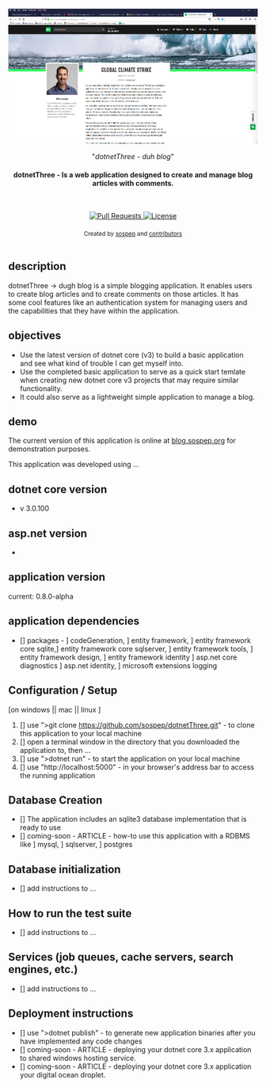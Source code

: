 <!-- README
=============== --> 

<p align="center">
  <a href="https://github.com/sospep/dotnetThree">
    <img src="https://github.com/sospep/dotnetThree/blob/master/static/img/blog-layout-inspiration-resize-50-percent.png" alt="Blog Layout Example">
  </a>
</p>

<p align="center">"<i>dotnetThree - duh blog</i>"</p>

<h4 align="center"> dotnetThree - Is a web application designed to create and manage blog articles with comments.</h4>

<br>

<p align="center">
  <a href="https://github.com/sospep/dotnetThree/pulls">
    <img src="https://img.shields.io/badge/PRs-welcome-brightgreen.svg?longCache=true" alt="Pull Requests">
  </a>
  <a href="https://choosealicense.com/licenses/mit/">
    <img src="https://img.shields.io/github/license/sospep/dotnetThree" alt="License">
  </a>
</p>

<div align="center">
  <sub>Created by
  <a href="https://twitter.com/sospepTime">sospep</a> and
  <a href="https://github.com/sospep/dotnetThree/graphs/contributors">contributors</a>
</div>

<br>

description 
------------
dotnetThree -> dugh blog is a simple blogging application. It enables users to create blog articles and to create comments on those articles.
It has some cool features like an authentication system for managing users and the capabilities that they have within the application.

objectives 
------------
* Use the latest version of dotnet core (v3) to build a basic application and see what kind of trouble I can get myself into. 
* Use the completed basic application to serve as a quick start temlate when creating new dotnet core v3 projects that may require similar functionality. 
* It could also serve as a lightweight simple application to manage a blog.

demo
------------
The current version of this application is online at [blog.sospep.org](http://blog.sospep.org) for demonstration purposes. 

This application was developed using ...

dotnet core version
------------
* v 3.0.100

asp.net version 
-------------
* 
application version 
-------------
current: 0.8.0-alpha 

application dependencies
-------------------
* [] packages - ] codeGeneration, ] entity framework, ] entity framework core sqlite,] entity framework core sqlserver, ] entity framework tools,  ] entity framework design, ] entity framework identity ] asp.net core diagnostics ] asp.net identity, ] microsoft extensions logging 

Configuration / Setup
-------------
[on windows || mac || linux ] 
1. [] use ">git clone https://github.com/sospep/dotnetThree.git" - to clone this application to your local machine
2. [] open a terminal window in the directory that you downloaded the application to, then ... 
3. [] use ">dotnet run" - to start the application on your local machine
4. [] use "http://localhost:5000" - in your browser's address bar to access the running application

Database Creation
-----------------
* [] The application includes an sqlite3 database implementation that is ready to use
* [] coming-soon - ARTICLE - how-to use this application with a RDBMS like ] mysql, ] sqlserver, ] postgres 

Database initialization
-----------------------
* [] add instructions to ...

How to run the test suite
-------------------------
* [] add instructions to ...

Services (job queues, cache servers, search engines, etc.)
----------------------------------------------------------
* [] add instructions to ...

Deployment instructions
------------
* [] use ">dotnet publish" - to generate new application binaries after you have implemented any code changes
* [] coming-soon - ARTICLE - deploying your dotnet core 3.x application to shared windows hosting service. 
* [] coming-soon - ARTICLE - deploying your dotnet core 3.x application your digital ocean droplet. 
